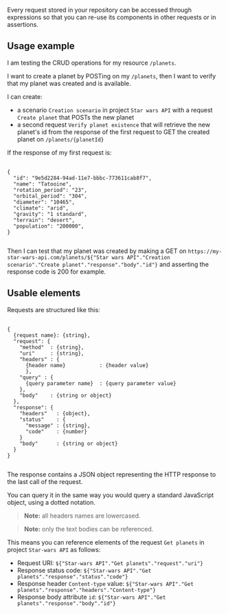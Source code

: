 Every request stored in your repository can be accessed through expressions
so that you can re-use its components in other requests or in assertions.

<a class="anchor" name="usage-example"></a>
## Usage example

I am testing the CRUD operations for my resource `/planets`.

I want to create a planet by POSTing on my `/planets`, then I want to verify
that my planet was created and is available.

I can create:

* a scenario `Creation scenario` in project `Star wars API` with a request `Create planet` that POSTs the new planet
* a second request `Verify planet existence` that will retrieve the new planet's id from the response of the first
request to GET the created planet on `/planets/{planetId}`

If the response of my first request is:

<pre class="language-json">
  <code class="language-json">
{
  &quot;id&quot;: &quot;9e5d2284-94ad-11e7-bbbc-773611cab8f7&quot;,
  &quot;name&quot;: &quot;Tatooine&quot;,
  &quot;rotation_period&quot;: &quot;23&quot;,
  &quot;orbital_period&quot;: &quot;304&quot;,
  &quot;diameter&quot;: &quot;10465&quot;,
  &quot;climate&quot;: &quot;arid&quot;,
  &quot;gravity&quot;: &quot;1 standard&quot;,
  &quot;terrain&quot;: &quot;desert&quot;,
  &quot;population&quot;: &quot;200000&quot;,
}
  </code>
</pre>

Then I can test that my planet was created by making a GET on
`https://my-star-wars-api.com/planets/${"Star wars API"."Creation scenario"."Create planet"."response"."body"."id"}`
and asserting the response code is 200 for example.

<a class="anchor" name="usable-elements"></a>
## Usable elements

Requests are structured like this:
<pre class="language-json">
  <code class="language-json">
{
  {request name}: {string},
  &quot;request&quot;: {
    &quot;method&quot;  : {string},
    &quot;uri&quot;     : {string},
    &quot;headers&quot; : {
      {header name}           : {header value}
      },
    &quot;query&quot; : {
      {query parameter name}  : {query parameter value}
    },
    &quot;body&quot;    : {string or object}
  },
  &quot;response&quot;: {
    &quot;headers&quot;   : {object},
    &quot;status&quot;    : {
      &quot;message&quot; : {string},
      &quot;code&quot;    : {number}
    }
    &quot;body&quot;      : {string or object}
  }
}
  </code>
</pre>

The response contains a JSON object representing the HTTP response to the last call of the request.

You can query it in the same way you would query a standard JavaScript object, using a dotted notation.

> __Note:__ all headers names are lowercased.

> __Note:__ only the text bodies can be referenced.

This means you can reference elements of the request `Get planets` in project `Star-wars API` as follows:

- Request URI: `${"Star-wars API"."Get planets"."request"."uri"}`
- Response status code: `${"Star-wars API"."Get planets"."response"."status"."code"}`
- Response header `Content-type` value: `${"Star-wars API"."Get planets"."response"."headers"."Content-type"}`
- Response body attribute `id`: `${"Star-wars API"."Get planets"."response"."body"."id"}`
